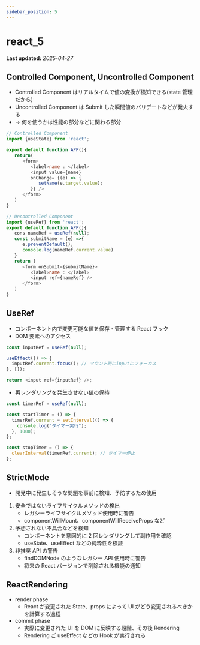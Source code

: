 ```yaml
---
sidebar_position: 5
---
```


# react_5

**Last updated:** _2025-04-27_

## Controlled Component, Uncontrolled Component

- Controlled Component はリアルタイムで値の変換が検知できる(state 管理だから)
- Uncontrolled Component は Submit した瞬間値のバリデートなどが発火する
- → 何を使うかは性能の部分などに関わる部分

```javascript
// Controlled Component
import {useState} from 'react';

export default function APP(){
   return(
      <form>
         <label>name : </label>
         <input value={name}
         onChange= {(e) => {
            setName(e.target.value);
         }} />
      </form>
   )
}

// Uncontrolled Component
import {useRef} from 'react';
export default function APP(){
   cons nameRef = useRef(null);
   const submitName = (e) =>{
      e.preventDefault();
      console.log(nameRef.current.value)
   }
   return (
      <form onSubmit={submitName}>
         <label>name : </label>
         <input ref={nameRef} />
      </form>
   )
}
```

## UseRef

- コンポーネント内で変更可能な値を保存・管理する React フック
- DOM 要素へのアクセス

```javascript
const inputRef = useRef(null);

useEffect(() => {
  inputRef.current.focus(); // マウント時にinputにフォーカス
}, []);

return <input ref={inputRef} />;
```

- 再レンダリングを発生させない値の保持

```javascript
const timerRef = useRef(null);

const startTimer = () => {
  timerRef.current = setInterval(() => {
    console.log("タイマー実行");
  }, 1000);
};

const stopTimer = () => {
  clearInterval(timerRef.current); // タイマー停止
};
```

## StrictMode

- 開発中に発生しそうな問題を事前に検知、予防するため使用

1. 安全ではないライフサイクルメソッドの検出
   - レガシーライフサイクルメソッド使用時に警告
   - componentWillMount、componentWillReceiveProps など
2. 予想されない不具合などを検知
   - コンポーネントを意図的に 2 回レンダリングして副作用を確認
   - useState、useEffect などの純粋性を検証
3. 非推奨 API の警告
   - findDOMNode のようなレガシー API 使用時に警告
   - 将来の React バージョンで削除される機能の通知

## ReactRendering

- render phase
  - React が変更された State、props によって UI がどう変更されるべきかを計算する過程
- commit phase
  - 実際に変更された UI を DOM に反映する段階、その後 Rendering
  - Rendering ご useEffect などの Hook が実行される
